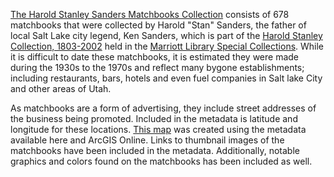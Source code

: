 [The Harold Stanley Sanders Matchbooks Collection](https://collections.lib.utah.edu/search?page=10&facet_setname_s=uum_hssm) consists of 678 matchbooks that were collected by Harold "Stan" Sanders, the father of local Salt Lake city legend, Ken Sanders, which is part of the [Harold Stanley Collection, 1803-2002](http://archiveswest.orbiscascade.org/ark:/80444/xv08935/) held in the [Marriott Library Special Collections](https://www.lib.utah.edu/collections/special-collections/). While it is difficult to date these matchbooks, it is estimated they were made during the 1930s to the 1970s and reflect many bygone establishments; including restaurants, bars, hotels and even fuel companies in Salt lake City and other areas of Utah.

As matchbooks are a form of advertising, they include street addresses of the business being promoted. Included in the metadata is latitude and longitude for these locations. [This map](https://mlibgisservices.maps.arcgis.com/apps/webappviewer/index.html?id=d16a5bc93b864fc0b9530af8e48c6c6f) was created using the metadata available here and ArcGIS Online. Links to thumbnail images of the matchbooks have been included in the metadata. Additionally, notable graphics and colors found on the matchbooks has been included as well.
